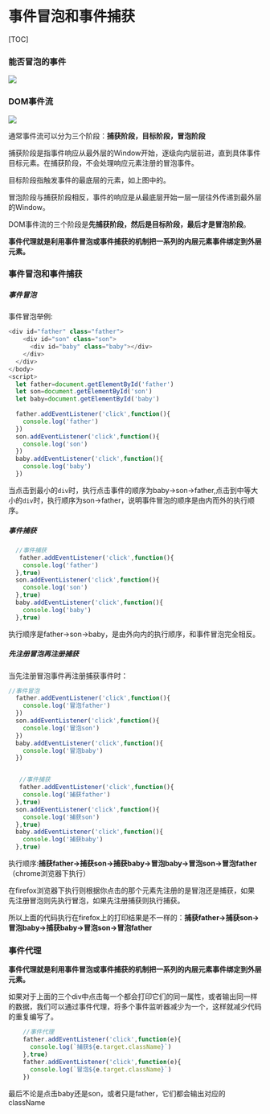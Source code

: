 # 事件冒泡和事件捕获



[TOC]

### 能否冒泡的事件

![](./../src/事件冒泡.png)

### DOM事件流

![](./../src/DOM事件流.png)

通常事件流可以分为三个阶段：**捕获阶段，目标阶段，冒泡阶段**

​	捕获阶段是指事件响应从最外层的Window开始，逐级向内层前进，直到具体事件目标元素。在捕获阶段，不会处理响应元素注册的冒泡事件。

目标阶段指触发事件的最底层的元素，如上图中的。

冒泡阶段与捕获阶段相反，事件的响应是从最底层开始一层一层往外传递到最外层的Window。

DOM事件流的三个阶段是**先捕获阶段，然后是目标阶段，最后才是冒泡阶段**。

**事件代理就是利用事件冒泡或事件捕获的机制把一系列的内层元素事件绑定到外层元素。**

### 事件冒泡和事件捕获

##### 事件冒泡

事件冒泡举例:

```js
<div id="father" class="father">
    <div id="son" class="son">
      <div id="baby" class="baby"></div>
    </div>
  </div>
</body>
<script>
  let father=document.getElementById('father')
  let son=document.getElementById('son')
  let baby=document.getElementById('baby')
  
  father.addEventListener('click',function(){
    console.log('father')
  })
  son.addEventListener('click',function(){
    console.log('son')
  })
  baby.addEventListener('click',function(){
    console.log('baby')
  })
```

当点击到最小的`div`时，执行点击事件的顺序为baby->son->father,点击到中等大小的`div`时，执行顺序为son->father，说明事件冒泡的顺序是由内而外的执行顺序。

##### 事件捕获

```js
  //事件捕获
   father.addEventListener('click',function(){
    console.log('father')
  },true)
  son.addEventListener('click',function(){
    console.log('son')
  },true)
  baby.addEventListener('click',function(){
    console.log('baby')
  },true)
```

执行顺序是father->son->baby，是由外向内的执行顺序，和事件冒泡完全相反。

##### 先注册冒泡再注册捕获

当先注册冒泡事件再注册捕获事件时：

```js
//事件冒泡
  father.addEventListener('click',function(){
    console.log('冒泡father')
  })
  son.addEventListener('click',function(){
    console.log('冒泡son')
  })
  baby.addEventListener('click',function(){
    console.log('冒泡baby')
  })


   //事件捕获
   father.addEventListener('click',function(){
    console.log('捕获father')
  },true)
  son.addEventListener('click',function(){
    console.log('捕获son')
  },true)
  baby.addEventListener('click',function(){
    console.log('捕获baby')
  },true)
```

执行顺序:**捕获father->捕获son->捕获baby->冒泡baby->冒泡son->冒泡father**（chrome浏览器下执行）

在firefox浏览器下执行则根据你点击的那个元素先注册的是冒泡还是捕获，如果先注册冒泡则先执行冒泡，如果先注册捕获则执行捕获。

所以上面的代码执行在firefox上的打印结果是不一样的：**捕获father->捕获son->冒泡baby->捕获baby->冒泡son->冒泡father**

### 事件代理

**事件代理就是利用事件冒泡或事件捕获的机制把一系列的内层元素事件绑定到外层元素。**

如果对于上面的三个div中点击每一个都会打印它们的同一属性，或者输出同一样的数据，我们可以通过事件代理，将多个事件监听器减少为一个，这样就减少代码的重复编写了。

```js
    //事件代理
    father.addEventListener('click',function(e){
      console.log(`捕获${e.target.className}`)
    },true)
    father.addEventListener('click',function(e){
      console.log(`冒泡${e.target.className}`)
    })
```

最后不论是点击baby还是son，或者只是father，它们都会输出对应的className